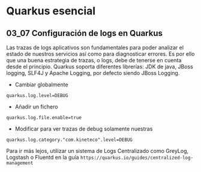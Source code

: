 # Quarkus esencial
## 03_07 Configuración de logs en Quarkus

Las trazas de logs aplicativos son fundamentales para poder analizar el estado de nuestros servicios así como para 
diagnosticar errores. Es por ello que una buena estrategia de trazas, o logs, debe de tenerse en cuenta desde 
el principio. 
Quarkus soporta diferentes librerías: JDK de java, JBoss logging, SLF4J y Apache Logging, 
por defecto siendo JBoss Logging.

* Cambiar globalmente
```properties
quarkus.log.level=DEBUG
```
* Añadir un fichero
```properties
quarkus.log.file.enable=true
```

* Modificar para ver trazas de debug solamente nuestras
```properties
quarkus.log.category."com.kineteco".level=DEBUG
```

Para ir más lejos, utilizar un sistema de Logs Centralizado como GreyLog, Logstash o Fluentd
en la guía `https://quarkus.io/guides/centralized-log-management`


